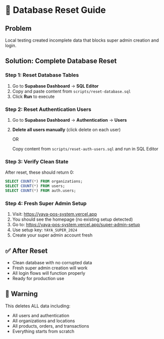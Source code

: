 # 🔄 Database Reset Guide

## Problem
Local testing created incomplete data that blocks super admin creation and login.

## Solution: Complete Database Reset

### Step 1: Reset Database Tables
1. Go to **Supabase Dashboard** → **SQL Editor**
2. Copy and paste content from `scripts/reset-database.sql`
3. Click **Run** to execute

### Step 2: Reset Authentication Users  
1. Go to **Supabase Dashboard** → **Authentication** → **Users**
2. **Delete all users manually** (click delete on each user)
   
   OR
   
   Copy content from `scripts/reset-auth-users.sql` and run in SQL Editor

### Step 3: Verify Clean State
After reset, these should return 0:
```sql
SELECT COUNT(*) FROM organizations;
SELECT COUNT(*) FROM users; 
SELECT COUNT(*) FROM auth.users;
```

### Step 4: Fresh Super Admin Setup
1. Visit: https://yaya-pos-system.vercel.app
2. You should see the homepage (no existing setup detected)
3. Go to: https://yaya-pos-system.vercel.app/super-admin-setup
4. Use setup key: `YAYA_SUPER_2024`
5. Create your super admin account fresh

## ✅ After Reset
- Clean database with no corrupted data
- Fresh super admin creation will work
- All login flows will function properly
- Ready for production use

## 🚨 Warning
This deletes ALL data including:
- All users and authentication
- All organizations and locations  
- All products, orders, and transactions
- Everything starts from scratch